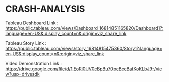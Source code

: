# CRASH-ANALYSIS

Tableau Deshboard Link : https://public.tableau.com/views/Dashboard_16814851165820/Dashboard1?:language=en-US&:display_count=n&:origin=viz_share_link

Tableau Story Link : https://public.tableau.com/views/story_16814815475360/Story1?:language=en-US&:display_count=n&:origin=viz_share_link

Video Demonstration Link : https://drive.google.com/file/d/1IEoRi0UV0cBpBu70ocBccBafKoKLbJ9-/view?usp=drivesdk
